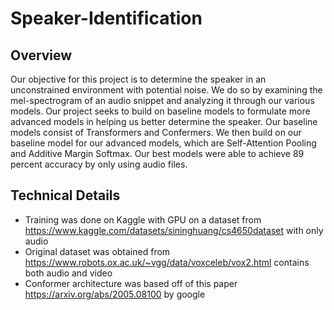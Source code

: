 # Speaker-Identification<a name="Speaker-Identification"></a>

## Overview<a name="Overview"></a>

Our objective for this project is to determine the speaker in an unconstrained environment with potential noise. We do so by examining the mel-spectrogram of an audio snippet and analyzing it through our various models. Our project seeks to build on baseline models to formulate more advanced models in helping us better determine the speaker. Our baseline models consist of Transformers and Confermers. We then build on our baseline model for our advanced models, which are Self-Attention Pooling and Additive Margin Softmax. Our best models were able to achieve 89 percent accuracy by only using audio files.

## Technical Details<a name="Technical Details"></a>

 - Training was done on Kaggle with GPU on a dataset from https://www.kaggle.com/datasets/sininghuang/cs4650dataset with only audio
 - Original dataset was obtained from https://www.robots.ox.ac.uk/~vgg/data/voxceleb/vox2.html contains both audio and video
 - Conformer architecture was based off of this paper https://arxiv.org/abs/2005.08100 by google
